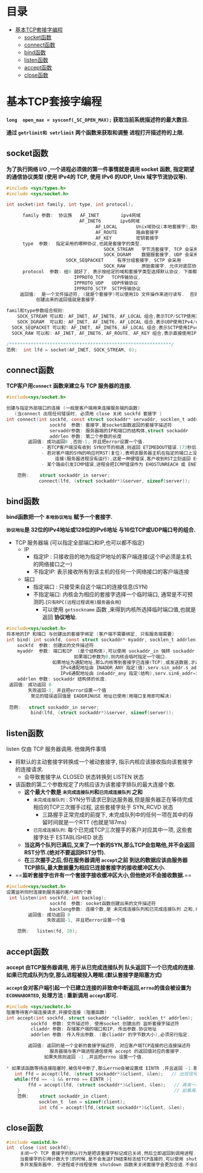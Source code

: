# 目录

- [基本TCP套接字编程](#基本TCP套接字编程)
  - [socket函数](#socket函数)
  - [connect函数](#connect函数)
  - [bind函数](#bind函数)
  - [listen函数](#listen函数)
  - [accept函数](#accept函数)
  - [close函数](#close函数)









# 基本TCP套接字编程

**`long  open_max = sysconf(_SC_OPEN_MAX);`  获取当前系统描述符的最大数目.**

**通过 `getrlimit和 setrlimit` 两个函数来获取和调整 进程打开描述符的上限.**

## socket函数

**为了执行网络 I/O ,一个进程必须做的第一件事情就是调用 socket 函数, 指定期望的通信协议类型 (使用 IPv4的 TCP, 使用 IPv6 的UDP, Unix 域字节流协议等).**

```c
#include <sys/types.h>
#include <sys/socket.h>

int socket(int family, int type, int protocol);

      family 参数:  协议族   AF_INET        ipv4网域  
                           AF_INET6       ipv6网域
			   	                 AF_LOCAL       Unix域协议(本地套接字),取代了AF_UNIX
			   	                 AF_ROUTE       路由套接字
			   	                 AF_KEY         密钥套接字
      type  参数:  指定采用的哪种协议,也就是套接字的类型.
      								SOCK_STREAM   字节流套接字, TCP 会采用
      								SOCK_DGRAM    数据报套接字, UDP 会采用
                      SOCK_SEQPACKET     有序分组套接字, SCTP 会采用
      								SOCK_RAW      原始套接字, 允许对底层协议的直接访问, 用于新网络协议测试
      protocol  参数: 给0 就好了, 表示按给定的域和套接字类型选择默认协议. 下面都是0表示的常值.
                         IPPROTO_TCP   TCP传输协议,
                         IPPROTO_UDP   UDP传输协议
                         IPPROTO_SCTP  SCTP传输协议
	 返回值:  是一个文件描述符, (就是个套接字)可以使用IO 文件操作来进行读写.  否则-1
           创建出来的返回值就是套接字.

famil和type参数组合规则:
	SOCK_STREAM 可以和: AF_INET, AF_INET6, AF_LOCAL 组合,表示TCP/SCTP使用IPv4/v6以及本地套接字
	SOCK_DGRAM  可以和: AF_INET, AF_INET6, AF_LOCAL 组合,表示UDP使用IPv4/v6 以及本地套接字
  SOCK_SEQPACKET 可以和: AF_INET, AF_INET6, AF_LOCAL 组合,表示SCTP使用IPv4/v6 以及本地套接字
  SOCK_RAW 可以和: AF_INET, AF_INET6, AF_ROUTE, AF_KEY 组合,表示直接使用IPv4/v6的底层协议套接字.

/************************************************************/    
范例:  int lfd = socket(AF_INET, SOCK_STREAM, 0);
```

## connect函数

**TCP客户用`connect` 函数来建立与 TCP 服务器的连接.**

```c
#include<sys/socket.h>

创建与指定外部端口的连接 (一般是客户端用来连接服务端的函数)
   (当connect 出现任何错误时, 必须用 close 关闭 sockfd 套接字 )
int connect(int sockfd, const struct sockaddr* servaddr, socklen_t addrlen);
                sockfd  参数: 套接字,是socket函数返回的套接字描述符
                servaddr参数: 服务器端的IP和端口的结构体,struct sockaddr 
                addrlen 参数: 第二个参数的长度
        返回值: 成功返回0 ,否则-1, 并且把error设置一个值.
          	 - 若TCP客户端没有收到 SYN分节的相遇,则返回 ETIMEDOUT错误.(73秒后才会出错)
             - 若对客户端的SYN的响应时RST(复位),表明该服务器主机在指定的端口上没有进程在等待与之
                  连接(服务器进程没有运行),这是一种硬错误,客户收到RST立刻返回 ECONNREFUSED错误.
             - 某个路由引发ICMP错误,进程会把ICMP错误作为 EHOSTUNREACH 或 ENETUNREACH 返回. 

    范例:    struct sockaddr_in server;
            connect(lfd, (struct sockaddr*)&server, sizeof(server));
```

## bind函数

**bind函数把一个 `本地协议地址` 赋予一个套接字.**

**`协议地址`是 32位的IPv4地址或128位的IPv6地址 与16位TCP或UDP端口号的组合.**

- TCP 服务器端 (可以指定全部端口和IP,也可以都不指定)
  - IP
    - 指定IP :  只接收目的地为指定IP地址的客户端连接(这个IP必须是主机的网络接口之一)
    - 不指定IP:  表示接收所有到该主机的任何一个网络接口的客户端连接
  - 端口
    - 指定端口  : 只接受来自这个端口的连接信息(SYN)
    - 不指定端口: 内核会为相应的套接字选择一个临时端口, 通常是不可预测的.(`只有RPC(远程过程调用)服务器会用`)
      - 可以使用 `getsockname` 函数 ,来得到内核所选择临时端口值,也就是返回 **协议地址**.

```c
#include<sys/socket.h>
将本地的IP 和端口 与创建出的套接字绑定 (客户端不需要绑定, 只有服务端需要)
int bind( int scokfd, const struct sockaddr* myaddr, socklen_t addrlen);
    sockfd  参数: 创建出的文件描述符
    myaddr  参数: 端口和IP  (是个结构体),可以使用 sockaddr_in 强转 sockaddr 来使用.
      					 如果端口参数为0,则内核会临时指定一个端口.
                 如果地址为通配地址,那么内核等到套接字已连接(TCP),或发送数据,才选择一个本地IP地址
                    IPv4通配地址由 INADDR_ANY 指定(值),serv.sin_addr.s_addr=htonl(INADDR_ANY);
                    IPv6通配地址由 in6addr_any 指定(结构),serv.sin6_addr=in6addr_any;
    addrlen 参数: sockaddr 结构体的长度.
 返回值: 成功返回 0
        失败返回-1, 并且把error设置一个值
         常见的错误返回值是 EADDRINUSE 地址已使用(用端口复用即可解决)
        
 范例:   struct sockaddr_in server;  
         bind(lfd, (struct sockaddr*)&server, sizeof(server)); 
```



## listen函数

listen 仅由 TCP 服务器调用. 他做两件事情

- 将默认的主动套接字转换成一个被动套接字, 指示内核应该接收指向该套接字的连接请求.
  - 会导致套接字从 CLOSED 状态转换到 LISTEN 状态
- 该函数的第二个参数规定了内核应该为该套接字排队的最大连接个数.
  - **这个最大个数是 `未完成连接队列`和`已完成连接队列` 之和**
    - `未完成连接队列` : SYN分节请求已到达服务器,但是服务器正在等待完成相应的TCP三次握手过程, 这些套接字处于 SYN_RCVD 状态
      - 三路握手正常完成的前提下, 未完成队列中的任何一项在其中的存留时间就是一个RTT (也就是187ms)
    - `已完成连接队列`: 每个已完成TCP三次握手的客户对应其中一项, 这些套接字处于 ESTABLISHED 状态 
  - **当这两个队列已满后,又来了一个新的SYN,那么TCP会忽略他,并不会返回 RST分节.(绝对不要返回RST分节).**
  - **在三次握手之后,但在服务器调用 `accept`之前 到达的数据应该由服务器TCP排队,最大数据量为相应已连接套接字的接收缓冲区大小.**
- ==**监听套接字也许有一个套接字接收缓冲区大小,但他绝对不会接收数据.**==

```c
#include<sys/socket.h>
设置监听同时连接到服务器的客户端的个数
 int listen(int sockfd, int backlog);
                sockfd  参数: socket函数创建出来的文件描述符
                backlong参数: 连接个数,是 未完成连接队列和已完成连接队列 之和,也就是 128
        返回值: 成功返回 0
               失败返回-1, 并且把error设置一个值

    范例:   listen(fd, 20);
```



## accept函数

**accept 由TCP服务器调用, 用于从已完成连接队列 队头返回下一个已完成的连接. 如果已完成队列为空,那么进程被投入睡眠.(默认套接字是阻塞方式)**

**`accept`会对客户端引起一个已建立连接的非致命中断返回,`errno`的值会被设置为`ECONNABORTED`, 处理方法 : 重新调用 `accept`即可.**

```c
#include <sys/socketc.h>
阻塞等待客户端连接请求,并接受连接 (阻塞函数)
int accept(int sockfd, struct sockaddr *cliaddr, socklen_t* addrlen);
         sockfd  参数: 文件描述符, 使用socket 创建出的 监听套接字描述符                      
         cliaddr 参数: 存储客户端的端口和IP, 传出参数.协议地址
         addrlen 参数: 传入传出参数. (是cliaddr 的字节数大小),必须另行指定.

        返回值: 返回的是一个全新的套接字描述符, 对应客户端TCP连接的已连接描述符
                服务器端与客户端进程通信使用 accept 的返回值对应的套接字.
              如果失败则返回 -1 ,并且把errno 设置一个值.
            
* 如果该函数等待连接阻塞时,被信号中断了,那么errno会被设置成 EINTR ,并且返回 -1.那么解决方式是:
   int ffd = accept(lfd, (struct sockaddr*)&client, &len);   // 出现信号,然后去处理,回来之后就解除阻塞了
   while(ffd == -1 && errno == EINTR ){
        ffd = accept(lfd, (struct sockaddr*)&client, &len);   // 再来一次就可以了,
    }                                                         // 如果再次被信号中断,那也出不去循环.
    范例:    struct sockaddr_in client;
            socklen_t  len = sizeof(client);
            int cfd = accept(lfd,(struct sockaddr*)&client, &len);
```



## close函数

```c
#include <unistd.h>
int  close (int sockfd);
     关闭一个 TCP 套接字的默认行为是把该套接字标记成已关闭,然后立即返回到调用进程.
     当套接字的引用计数大于1的时候,是不会发送FIN结束标志给TCP连接的,可以使用 shutdown 函数来进行强制关闭.
     多并发服务器中, 子进程或子线程使用 shutdown 函数来关闭套接字会更加合适.不会出现描述符耗尽问题.
```



